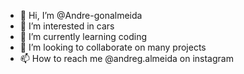 - 👋 Hi, I’m @Andre-gonalmeida
- 👀 I’m interested in cars 
- 🌱 I’m currently learning coding
- 💞️ I’m looking to collaborate on many projects
- 📫 How to reach me @andreg.almeida on instagram

<!---
Andre-gonalmeida/Andre-gonalmeida is a ✨ special ✨ repository because its `README.md` (this file) appears on your GitHub profile.
You can click the Preview link to take a look at your changes.
--->
